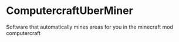 # ComputercraftUberMiner
Software that automatically mines areas for you in the minecraft mod computercraft
